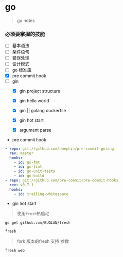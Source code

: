 # go

> go notes

### 必须要掌握的技能


- [ ] 基本语法
- [ ] 条件语句
- [ ] 错误处理
- [ ] 设计模式
- [ ] go 标准库
- [x] pre commit hook
- [ ] gin
	- [x] gin project structure
	- [x] gin hello world
	- [x] gin || golang dockerfile
	- [x] gin hot start
	- [x] argument parse


- pre commit hook

```yaml
- repo: git://github.com/dnephin/pre-commit-golang
  rev: master
  hooks:
    - id: go-fmt
    - id: go-lint
    - id: go-unit-tests
    - id: go-build
- repo: git://github.com/pre-commit/pre-commit-hooks
  rev: v0.7.1
  hooks:
    - id: trailing-whitespace
```

- gin hot start

> 使用`fresh`热启动

```bash
go get github.com/BUGLAN/fresh
```

```bash
fresh
```

> fork 版本的fresh 支持 参数

```bash
fresh web
```
